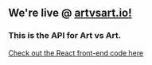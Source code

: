 ## We're live @ [artvsart.io!](http://artvsart.io)

### This is the API for Art vs Art.  

[Check out the React front-end code here](https://github.com/benpolinsky/artvsart_react)